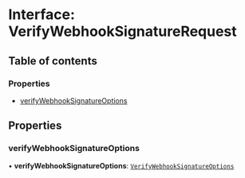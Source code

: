 # Interface: VerifyWebhookSignatureRequest

## Table of contents

### Properties

- [verifyWebhookSignatureOptions](VerifyWebhookSignatureRequest.md#verifywebhooksignatureoptions)

## Properties

### verifyWebhookSignatureOptions

• **verifyWebhookSignatureOptions**: [`VerifyWebhookSignatureOptions`](VerifyWebhookSignatureOptions.md)

